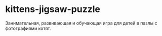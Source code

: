 # kittens-jigsaw-puzzle
Занимательная, развивающая и обучающая игра для детей в пазлы с фотографиями котят.
